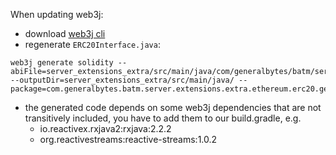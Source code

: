 When updating web3j:
- download [web3j cli](https://docs.web3j.io/4.8.7/command_line_tools/)
- regenerate `ERC20Interface.java`:
```
web3j generate solidity --abiFile=server_extensions_extra/src/main/java/com/generalbytes/batm/server/extensions/extra/ethereum/erc20/generated/ERC20Interface.abi --outputDir=server_extensions_extra/src/main/java/ --package=com.generalbytes.batm.server.extensions.extra.ethereum.erc20.generated
```
- the generated code depends on some web3j dependencies that are not transitively included, you have to add them to our build.gradle, e.g.
    - io.reactivex.rxjava2:rxjava:2.2.2
    - org.reactivestreams:reactive-streams:1.0.2